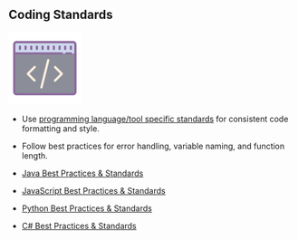 ## Coding Standards

![Coding Standards](./images/code-style.png)

- Use [programming language/tool specific standards](#) for consistent code formatting and style.
- Follow best practices for error handling, variable naming, and function length.

- [Java Best Practices & Standards ](./Technology/Java/README.md)

- [JavaScript Best Practices & Standards](./Technology/Javascript/README.md)

- [Python Best Practices & Standards](./Technology/Python/README.md)

- [C# Best Practices & Standards](./Technology/C-Sharp/README.md)
